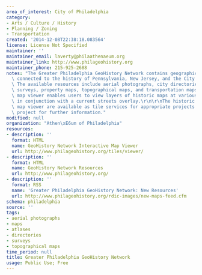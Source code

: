 ```yaml
---
area_of_interest: City of Philadelphia
category:
- Arts / Culture / History
- Planning / Zoning
- Transportation
created: '2014-12-08T22:38:18.083564'
license: License Not Specified
maintainer: ''
maintainer_email: laverty@philaathenaeum.org
maintainer_link: http://www.philageohistory.org
maintainer_phone: 215-925-2688
notes: "The Greater Philadelphia GeoHistory Network contains geographic materials\
  \ connected to the history of Pennsylvania, New Jersey, and the City of Philadelphia.\
  \ The available resources include aerial photographs, city directories, atlases,\
  \ surveys, property maps, topographical maps, and transportation maps. An interactive\
  \ map viewer enables users to view layers of historic maps at various transparencies\
  \ in conjunction with a current streets overlay.\r\n\r\nThe historic maps in the\
  \ map viewer are available as tile services for appropriate projects - contact the\
  \ project for further information."
modified: null
organization: "Athen\xE6um of Philadelphia"
resources:
- description: ''
  format: HTML
  name: GeoHistory Network Interactive Map Viewer
  url: http://www.philageohistory.org/tiles/viewer/
- description: ''
  format: HTML
  name: GeoHistory Network Resources
  url: http://www.philageohistory.org/
- description: ''
  format: RSS
  name: 'Greater Philadelphia GeoHistory Network: New Resources'
  url: http://www.philageohistory.org/rdic-images/new-maps-feed.cfm
schema: philadelphia
source: ''
tags: 
- aerial photographs
- maps
- atlases
- directories
- surveys
- topographical maps
time_period: null
title: Greater Philadelphia GeoHistory Network
usage: Public Use; Free
---
```


